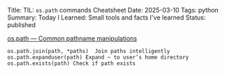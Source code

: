 Title: TIL: `os.path` commands Cheatsheet
Date: 2025-03-10
Tags: python
Summary: Today I Learned: Small tools and facts I've learned
Status: published

[os.path — Common pathname manipulations](https://docs.python.org/3/library/os.path.html)

```
os.path.join(path, *paths)	Join paths intelligently
os.path.expanduser(path) Expand ~ to user’s home directory
os.path.exists(path) Check if path exists
```
